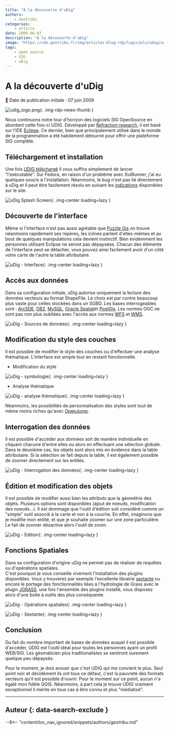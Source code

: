 ```yaml
---
title: "A la découverte d'uDig"
authors:
    - Geotribu
categories:
    - article
date: 2009-06-07
description: "A la découverte d'uDig"
image: "https://cdn.geotribu.fr/img/articles-blog-rdp/logiciels/udig/udig_splash_screen.png"
tags:
    - open source
    - SIG
    - uDig
---
```


# A la découverte d'uDig

:calendar: Date de publication initiale : 07 juin 2009

![udig_logo.png](https://cdn.geotribu.fr/img/logos-icones/logiciels_librairies/uDig.png){: .img-rdp-news-thumb }

Nous continuons notre tour d'horizon des logiciels SIG OpenSource en abordant cette fois-ci UDIG. Développé par [Refraction research](http://www.refractions.net/), il est basé sur l'IDE [Eclipse](http://www.eclipse.org/). Ce dernier, bien que principalement utilisé dans le monde de la programmation a été habilement détourné pour offrir une plateforme SIG complète.

## Téléchargement et installation

Une fois [UDIG téléchargé](http://udig.refractions.net/download/) il vous suffira simplement de lancer "l'exécutable". Sur Fedora, en raison d'un problème avec XulRunner, j'ai eu quelques soucis à l'installation. Néanmoins, le bug n'est pas lié directement à uDig et il peut être facilement résolu en suivant les [indications](http://udig.refractions.net/confluence/display/EN/Running+uDig#RunninguDig-Fedora10XULRunnerLibraryConflict) disponibles sur le site.

![uDig Splash Screen](https://cdn.geotribu.fr/img/articles-blog-rdp/logiciels/udig/udig_splash_screen.png "uDig Splash Screen"){: .img-center loading=lazy }

## Découverte de l'interface

Même si l'interface n'est pas aussi agréable que [Puzzle Gis](http://geotribu.net/node/117) on trouve néanmoins rapidement ses repères, les icônes parlent d'elles-mêmes et au bout de quelques manipulations cela devient instinctif. Bien évidemment les personnes utilisant Eclipse ne seront pas dépaysées. Chacun des éléments de l'interface peut se détacher, vous pouvez ainsi facilement avoir d'un côté votre carte de l'autre la table attributaire.

![uDig - Interface](https://cdn.geotribu.fr/img/articles-blog-rdp/logiciels/udig/dash_board.png "uDig - Interface"){: .img-center loading=lazy }

## Accès aux données

Dans sa configuration initiale, uDig autorise uniquement la lecture des données vecteurs au format ShapeFile. Le choix est par contre beaucoup plus vaste pour celles stockées dans un SGBD. Les bases interrogeables sont : [ArcSDE](https://en.wikipedia.org/wiki/ArcSDE), [DB2](https://fr.wikipedia.org/wiki/DB2), [MySQL](https://fr.wikipedia.org/wiki/MySQL), [Oracle Spatial](https://en.wikipedia.org/wiki/Oracle_Spatial)et [PostGis](https://fr.wikipedia.org/wiki/PostGIS). Les normes OGC ne sont pas non plus oubliées avec l'accès aux normes [WFS](https://fr.wikipedia.org/wiki/Web_Feature_Service) et [WMS](https://fr.wikipedia.org/wiki/Web_Map_Service).

![uDig - Sources de données](https://cdn.geotribu.fr/img/articles-blog-rdp/logiciels/udig/layer.png "uDig - Sources de données"){: .img-center loading=lazy }

## Modification du style des couches

Il est possible de modifier le style des couches ou d'effectuer une analyse thématique. L'interface est simple tout en restant fonctionnelle.

* Modification du style

![uDig - symbologie](https://cdn.geotribu.fr/img/articles-blog-rdp/logiciels/udig/style.png "uDig - symbologie"){: .img-center loading=lazy }

* Analyse thématique

![uDig - analyse thématique](https://cdn.geotribu.fr/img/articles-blog-rdp/logiciels/udig/style2.png "uDig - analyse thématique"){: .img-center loading=lazy }

Néanmoins, les possibilités de personnalisation des styles sont tout de même moins riches qu'avec [OpenJump](http://geotribu.net/node/120).

## Interrogation des données

Il est possible d'accéder aux données soit de manière individuelle en cliquant chacune d'entre elles ou alors en effectuant une sélection globale. Dans le deuxième cas, les objets sont alors mis en évidence dans la table attributaire. Si la sélection se fait depuis la table, il est également possible de zoomer directement sur les entités.

![uDig - Interrogation des données](https://cdn.geotribu.fr/img/articles-blog-rdp/logiciels/udig/select.png "uDig - Interrogation des données"){: .img-center loading=lazy }

## Édition et modification des objets

Il est possible de modifier aussi bien les attributs que la géométrie des objets. Plusieurs options sont disponibles (ajout de noeuds, modification des noeuds...). Il est dommage que l'outil d'édition soit considéré comme un "simple" outil associé à la carte et non à la couche. En effet, imaginons que je modifie mon entité, et que je souhaite zoomer sur une zone particulière. Le fait de zoomer désactive alors l'outil de zoom.

![uDig - Edition](https://cdn.geotribu.fr/img/articles-blog-rdp/logiciels/udig/Modify_geom.png "uDig - Edition"){: .img-center loading=lazy }

## Fonctions Spatiales

Dans sa configuration d'origine uDig ne permet pas de réaliser de requêtes ou d'opérations spatiales.  
C'est pourquoi je vous conseille vivement l'installation des plugins disponibles. Vous y trouverez par exemple l'excellente librairie [sextante](http://forge.osor.eu/plugins/wiki/index.php?id=13&type=g) ou encore le portage des fonctionnalités liées à l'hydrologie de Grass avec le plugin [JGRASS](http://udig.refractions.net/gallery/jgrass/). une fois l'ensemble des plugins installé, vous disposez alors d'une boite à outils des plus conséquente.

![uDig - Opérations spatiales](https://cdn.geotribu.fr/img/articles-blog-rdp/logiciels/udig/spatial_operations.png "uDig - Opérations spatiales"){: .img-center loading=lazy }

![uDig - Sextante](https://cdn.geotribu.fr/img/articles-blog-rdp/logiciels/udig/sextante_plugin.png "uDig - Sextante"){: .img-center loading=lazy }

## Conclusion

Du fait du nombre important de bases de données auquel il est possible d'accéder, UDIG est l'outil idéal pour toutes les personnes ayant un profil WEB/SIG. Les géomaticien plus traditionalistes se sentiront surement quelque peu dépaysés.

Pour le moment, je dois avouer que c'est UDIG qui me convient le plus. Seul point noir et décidément ils ont tous ce défaut, c'est la pauvreté des formats vecteurs qu'il est possible d'ouvrir. Pour le moment sur ce point, aucun n'a égalé mon fidèle QGIS. Néanmoins, à part cela je trouve UDIG vraiment exceptionnel il mérite en tous cas à être connu et plus "médiatisé".

----

## Auteur {: data-search-exclude }

--8<-- "content/toc_nav_ignored/snippets/authors/geotribu.md"
